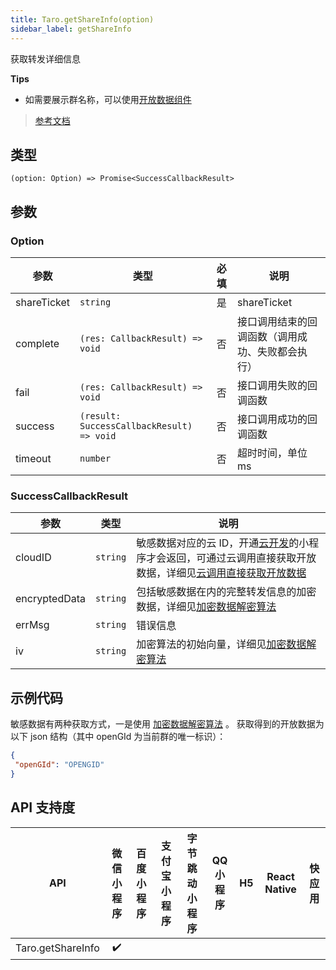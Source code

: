 ```yaml
---
title: Taro.getShareInfo(option)
sidebar_label: getShareInfo
---
```


获取转发详细信息

**Tips**
- 如需要展示群名称，可以使用[开放数据组件](https://developers.weixin.qq.com/miniprogram/dev/component/open-ability/open-data.html)

> [参考文档](https://developers.weixin.qq.com/miniprogram/dev/api/share/wx.getShareInfo.html)

## 类型

```tsx
(option: Option) => Promise<SuccessCallbackResult>
```

## 参数

### Option

| 参数 | 类型 | 必填 | 说明 |
| --- | --- | :---: | --- |
| shareTicket | `string` | 是 | shareTicket |
| complete | `(res: CallbackResult) => void` | 否 | 接口调用结束的回调函数（调用成功、失败都会执行） |
| fail | `(res: CallbackResult) => void` | 否 | 接口调用失败的回调函数 |
| success | `(result: SuccessCallbackResult) => void` | 否 | 接口调用成功的回调函数 |
| timeout | `number` | 否 | 超时时间，单位 ms |

### SuccessCallbackResult

| 参数 | 类型 | 说明 |
| --- | --- | --- |
| cloudID | `string` | 敏感数据对应的云 ID，开通[云开发](https://developers.weixin.qq.com/miniprogram/dev/wxcloud/basis/getting-started.html)的小程序才会返回，可通过云调用直接获取开放数据，详细见[云调用直接获取开放数据](https://developers.weixin.qq.com/miniprogram/dev/framework/open-ability/signature.html#method-cloud) |
| encryptedData | `string` | 包括敏感数据在内的完整转发信息的加密数据，详细见[加密数据解密算法](https://developers.weixin.qq.com/miniprogram/dev/framework/open-ability/signature.html) |
| errMsg | `string` | 错误信息 |
| iv | `string` | 加密算法的初始向量，详细见[加密数据解密算法](https://developers.weixin.qq.com/miniprogram/dev/framework/open-ability/signature.html) |

## 示例代码

敏感数据有两种获取方式，一是使用 [加密数据解密算法]((open-ability/signature#加密数据解密算法)) 。
获取得到的开放数据为以下 json 结构（其中 openGId 为当前群的唯一标识）：
```json
{
 "openGId": "OPENGID"
}
```

## API 支持度

| API | 微信小程序 | 百度小程序 | 支付宝小程序 | 字节跳动小程序 | QQ 小程序 | H5 | React Native | 快应用 |
| :---: | :---: | :---: | :---: | :---: | :---: | :---: | :---: | :---: |
| Taro.getShareInfo | ✔️ |  |  |  |  |  |  |  |
